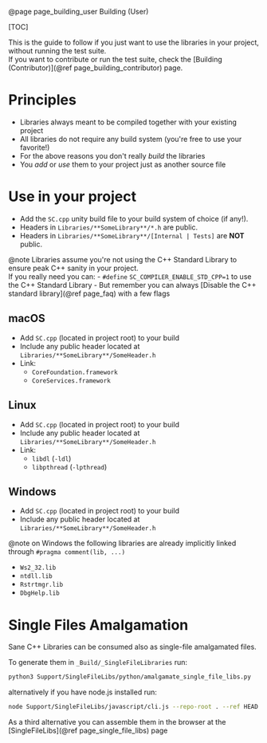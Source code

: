 @page page_building_user Building (User)

[TOC]

This is the guide to follow if you just want to use the libraries in your project, without running the test suite.  
If you want to contribute or run the test suite, check the [Building (Contributor)](@ref page_building_contributor) page.

# Principles
- Libraries always meant to be compiled together with your existing project
- All libraries do not require any build system (you're free to use your favorite!)
- For the above reasons you don't really _build_ the libraries
- You _add_ or _use_ them to your project just as another source file

# Use in your project

- Add the `SC.cpp` unity build file to your build system of choice (if any!).
- Headers in `Libraries/**SomeLibrary**/*.h` are public.  
- Headers in `Libraries/**SomeLibrary**/[Internal | Tests]` are **NOT** public.

@note
Libraries assume you're not using the C++ Standard Library to ensure peak C++ sanity in your project.  
If you really need you can:
    - `#define` `SC_COMPILER_ENABLE_STD_CPP=1` to use the C++ Standard Library
    - But remember you can always [Disable the C++ standard library](@ref page_faq) with a few flags

## macOS
- Add `SC.cpp` (located in project root) to your build
- Include any public header located at `Libraries/**SomeLibrary**/SomeHeader.h`
- Link:
    - `CoreFoundation.framework`
    - `CoreServices.framework`

## Linux
- Add `SC.cpp` (located in project root) to your build
- Include any public header located at `Libraries/**SomeLibrary**/SomeHeader.h`
- Link:
    - `libdl` (`-ldl`) 
    - `libpthread` (`-lpthread`)

## Windows
- Add `SC.cpp` (located in project root) to your build
- Include any public header located at `Libraries/**SomeLibrary**/SomeHeader.h`

@note on Windows the following libraries are already implicitly linked through `#pragma comment(lib, ...)`
- `Ws2_32.lib`
- `ntdll.lib`
- `Rstrtmgr.lib`
- `DbgHelp.lib`

# Single Files Amalgamation

Sane C++ Libraries can be consumed also as single-file amalgamated files.

To generate them in `_Build/_SingleFileLibraries` run:

```sh
python3 Support/SingleFileLibs/python/amalgamate_single_file_libs.py
```

alternatively if you have node.js installed run:

```sh
node Support/SingleFileLibs/javascript/cli.js --repo-root . --ref HEAD --all --out _Build/_SingleFileLibrariesJS
```

As a third alternative you can assemble them in the browser at the [SingleFileLibs](@ref page_single_file_libs) page
